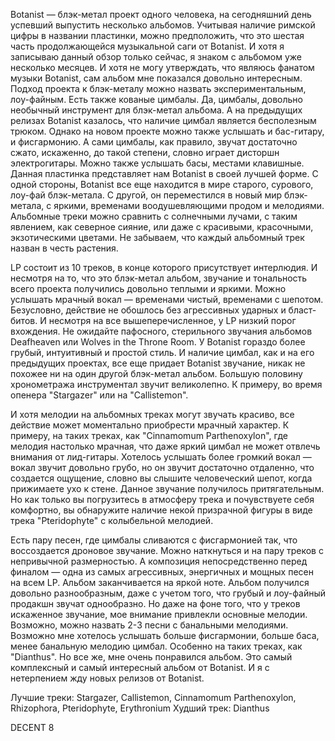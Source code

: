 Botanist — блэк-метал проект одного человека, на сегодняшний день успевший выпустить несколько альбомов. Учитывая наличие римской цифры в названии пластинки, можно предположить, что это шестая часть продолжающейся музыкальной саги от Botanist. И хотя я записываю данный обзор только сейчас, я знаком с альбомом уже несколько месяцев. И хотя не могу утверждать, что являюсь фанатом музыки Botanist, сам альбом мне показался довольно интересным. Подход проекта к блэк-металу можно назвать экспериментальным, лоу-файным. Есть также кованые цимбалы. Да, цимбалы, довольно необычный инструмент для блэк-метал альбома. А на предыдущих релизах Botanist казалось, что наличие цимбал является бесполезным трюком. Однако на новом проекте можно также услышать и бас-гитару, и фисгармонию. А сами цимбалы, как правило, звучат достаточно сжато, искаженно, до такой степени, словно играет дисторшн электрогитары. Можно также услышать басы, местами клавишные. Данная пластинка представляет нам Botanist в своей лучшей форме. С одной стороны, Botanist все еще находится в мире старого, сурового, лоу-фай блэк-метала. С другой, он переместился в новый мир блэк-метала, с яркими, временами воодушевляющими продом и мелодиями. Альбомные треки можно сравнить с солнечными лучами, с таким явлением, как северное сияние, или даже с красивыми, красочными, экзотическими цветами. Не забываем, что каждый альбомный трек назван в честь растения.

LP состоит из 10 треков, в конце которого присутствует интерлюдия. И несмотря на то, что это блэк-метал альбом, звучание и тональность всего проекта получились довольно теплыми и яркими. Можно услышать мрачный вокал — временами чистый, временами с шепотом. Безусловно, действие не обошлось без агрессивных ударных и бласт-битов. И несмотря на все вышеперечисленное, у LP низкий порог вхождения. Не ожидайте пафосного, стерильного звучания альбомов Deafheaven или Wolves in the Throne Room. У Botanist гораздо более грубый, интуитивный и простой стиль. И наличие цимбал, как и на его предыдущих проектах, все еще придает Botanist звучание, никак не похожее ни на один другой блэк-метал альбом. Большую половину хронометража инструментал звучит великолепно. К примеру, во время опенера "Stargazer" или на "Callistemon".

И хотя мелодии на альбомных треках могут звучать красиво, все действие может моментально приобрести мрачный характер. К примеру, на таких треках, как "Cinnamomum Parthenoxylon", где мелодия настолько мрачная, что даже яркий цимбал не может отвлечь внимания от лид-гитары. Хотелось услышать более громкий вокал — вокал звучит довольно грубо, но он звучит достаточно отдаленно, что создается ощущение, словно вы слышите человеческий шепот, когда прижимаете ухо к стене. Данное звучание получилось притягательным. Но как только вы погрузитесь в атмосферу трека и почувствуете себя комфортно, вы обнаружите наличие некой призрачной фигуры в виде трека "Pteridophyte" с колыбельной мелодией.

Есть пару песен, где цимбалы сливаются с фисгармонией так, что воссоздается дроновое звучание. Можно наткнуться и на пару треков с непривычной размерностью. А композиция непосредственно перед финалом — одна из самых агрессивных, энергичных и мощных песен на всем LP. Альбом заканчивается на яркой ноте. Альбом получился довольно разнообразным, даже с учетом того, что грубый и лоу-файный продакшн звучат однообразно. Но даже на фоне того, что у треков искаженное звучание, мое внимание привлекли основные мелодии. Возможно, можно назвать 2-3 песни с банальными мелодиями. Возможно мне хотелось услышать больше фисгармонии, больше баса, менее банальную мелодию цимбал. Особенно на таких треках, как "Dianthus". Но все же, мне очень понравился альбом. Это самый комплексный и самый интересный альбом от Botanist. И я с нетерпением жду новых релизов от Botanist.

Лучшие треки: Stargazer, Callistemon, Cinnamomum Parthenoxylon,
Rhizophora, Pteridophyte, Erythronium
Худший трек: Dianthus

DECENT 8
